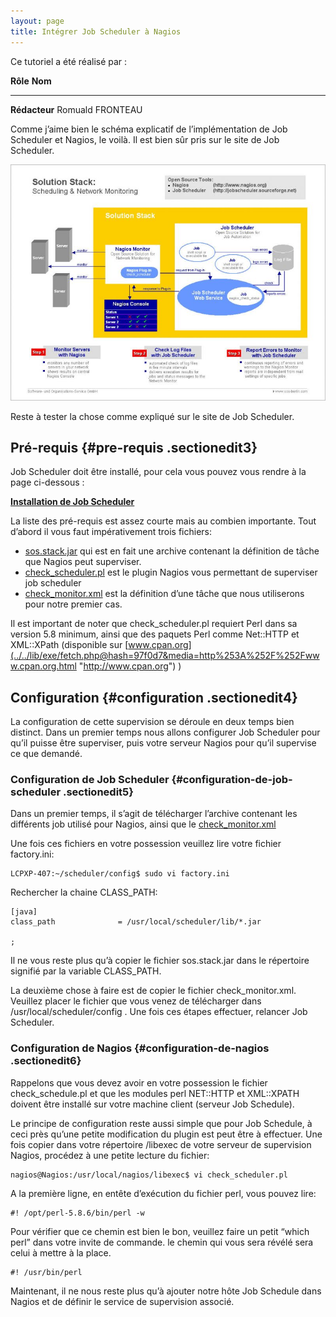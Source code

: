 ```yaml
---
layout: page
title: Intégrer Job Scheduler à Nagios
---
```


Ce tutoriel a été réalisé par :

  **Rôle**        **Nom**
  --------------- ------------------
  **Rédacteur**   Romuald FRONTEAU

Comme j’aime bien le schéma explicatif de l’implémentation de Job
Scheduler et Nagios, le voilà. Il est bien sûr pris sur le site de Job
Scheduler.

[![jobscheduler-nagios.jpg](../../assets/media/nagios/jobscheduler-nagios.jpg@w=800 "jobscheduler-nagios.jpg")](../../_detail/nagios/jobscheduler-nagios.jpg@id=nagios%253Aintegration%253Ajobscheduler.html "nagios:jobscheduler-nagios.jpg")

Reste à tester la chose comme expliqué sur le site de Job Scheduler.

Pré-requis {#pre-requis .sectionedit3}
----------

Job Scheduler doit être installé, pour cela vous pouvez vous rendre à la
page ci-dessous :

**[Installation de Job
Scheduler](../../infra/jobscheduler.html "infra:jobscheduler")**

La liste des pré-requis est assez courte mais au combien importante.
Tout d’abord il vous faut impérativement trois fichiers:

-   [sos.stack.jar](../../lib/exe/fetch.php@hash=12e3b6&media=http%253A%252F%252Fwww.sos-berlin.com%252Fdownload%252Fscheduler%252Flib%252Fsos.stacks.jar "http://www.sos-berlin.com/download/scheduler/lib/sos.stacks.jar")
    qui est en fait une archive contenant la définition de tâche que
    Nagios peut superviser.
-   [check\_scheduler.pl](../../lib/exe/fetch.php@hash=aa0e58&media=http%253A%252F%252Fwww.sos-berlin.com%252Fdownload%252Fscheduler%252Fsources%252Fsos%252Fstacks%252Fnagios%252Fcheck_scheduler.pl.html "http://www.sos-berlin.com/download/scheduler/sources/sos/stacks/nagios/check_scheduler.pl.html")
    est le plugin Nagios vous permettant de superviser job scheduler
-   [check\_monitor.xml](../../lib/exe/fetch.php@hash=49c439&media=http%253A%252F%252Fwww.sos-berlin.com%252Fdownload%252Fscheduler%252Fconfig%252Fscheduler_monitor.xml "http://www.sos-berlin.com/download/scheduler/config/scheduler_monitor.xml")
    est la définition d’une tâche que nous utiliserons pour notre
    premier cas.

Il est important de noter que check\_scheduler.pl requiert Perl dans sa
version 5.8 minimum, ainsi que des paquets Perl comme Net::HTTP et
XML::XPath (disponible sur
[www.cpan.org](../../lib/exe/fetch.php@hash=97f0d7&media=http%253A%252F%252Fwww.cpan.org.html "http://www.cpan.org")
)

Configuration {#configuration .sectionedit4}
-------------

La configuration de cette supervision se déroule en deux temps bien
distinct. Dans un premier temps nous allons configurer Job Scheduler
pour qu’il puisse être superviser, puis votre serveur Nagios pour qu’il
supervise ce que demandé.

### Configuration de Job Scheduler {#configuration-de-job-scheduler .sectionedit5}

Dans un premier temps, il s’agit de télécharger l’archive contenant les
différents job utilisé pour Nagios, ainsi que le
[check\_monitor.xml](../../lib/exe/fetch.php@hash=49c439&media=http%253A%252F%252Fwww.sos-berlin.com%252Fdownload%252Fscheduler%252Fconfig%252Fscheduler_monitor.xml "http://www.sos-berlin.com/download/scheduler/config/scheduler_monitor.xml")

Une fois ces fichiers en votre possession veuillez lire votre fichier
factory.ini:

~~~
LCPXP-407:~/scheduler/config$ sudo vi factory.ini
~~~

Rechercher la chaine CLASS\_PATH:

~~~
[java]
class_path              = /usr/local/scheduler/lib/*.jar

;   
~~~

Il ne vous reste plus qu’à copier le fichier sos.stack.jar dans le
répertoire signifié par la variable CLASS\_PATH.

La deuxième chose à faire est de copier le fichier check\_monitor.xml.
Veuillez placer le fichier que vous venez de télécharger dans
/usr/local/scheduler/config . Une fois ces étapes effectuer, relancer
Job Scheduler.

### Configuration de Nagios {#configuration-de-nagios .sectionedit6}

Rappelons que vous devez avoir en votre possession le fichier
check\_schedule.pl et que les modules perl NET::HTTP et XML::XPATH
doivent être installé sur votre machine client (serveur Job Schedule).

Le principe de configuration reste aussi simple que pour Job Schedule, à
ceci près qu’une petite modification du plugin est peut être à
effectuer. Une fois copier dans votre répertoire /libexec de votre
serveur de supervision Nagios, procédez à une petite lecture du fichier:

~~~
nagios@Nagios:/usr/local/nagios/libexec$ vi check_scheduler.pl 
~~~

A la première ligne, en entête d’exécution du fichier perl, vous pouvez
lire:

~~~
#! /opt/perl-5.8.6/bin/perl -w
~~~

Pour vérifier que ce chemin est bien le bon, veuillez faire un petit
“which perl” dans votre invite de commande. le chemin qui vous sera
révélé sera celui à mettre à la place.

~~~
#! /usr/bin/perl
~~~

Maintenant, il ne nous reste plus qu’à ajouter notre hôte Job Schedule
dans Nagios et de définir le service de supervision associé.